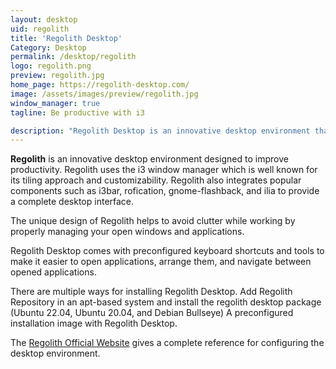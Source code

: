 ```yaml
---
layout: desktop
uid: regolith
title: 'Regolith Desktop'
Category: Desktop
permalink: /desktop/regolith
logo: regolith.png
preview: regolith.jpg
home_page: https://regolith-desktop.com/
image: /assets/images/preview/regolith.jpg
window_manager: true
tagline: Be productive with i3

description: "Regolith Desktop is an innovative desktop environment that combines i3 with GNOME Fallback to provide a highly productive desktop experience."
---
```


**Regolith** is an innovative desktop environment designed to improve productivity. Regolith uses the i3 window manager which is well known for its tiling approach and customizability. Regolith also integrates popular components such as i3bar, rofication, gnome-flashback, and ilia to provide a complete desktop interface.

The unique design of Regolith helps to avoid clutter while working by properly managing your open windows and applications.

Regolith Desktop comes with preconfigured keyboard shortcuts and tools to make it easier to open applications, arrange them, and navigate between opened applications.

There are multiple ways for installing Regolith Desktop.
Add Regolith Repository in an apt-based system and install the regolith desktop package (Ubuntu 22.04, Ubuntu 20.04, and Debian Bullseye)
A preconfigured installation image with Regolith Desktop.

The [Regolith Official Website](https://regolith-desktop.com/) gives a complete reference for configuring the desktop environment.
